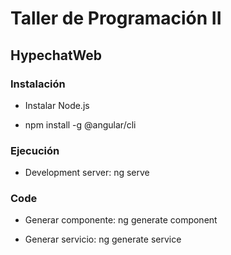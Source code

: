 # Taller de Programación II

## HypechatWeb

### Instalación

- Instalar Node.js

- npm install -g @angular/cli

### Ejecución

- Development server: ng serve

### Code 

- Generar componente: ng generate component <component-name>

- Generar servicio: ng generate service <service-name>
